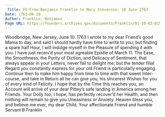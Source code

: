```yaml
---
 Title: FO-From Benjamin Franklin to Mary Stevenson, 10 June 1763
Date: 1763-06-10
Author: Franklin, Benjamin
Page URL: https://founders.archives.gov/documents/Franklin/01-10-02-0150
---
```


Woodbridge, New Jersey, June 10. 1763
I wrote to my dear Friend’s good Mama to day, and said I should hardly have time to write to you; but finding a spare half Hour, I will indulge myself in the Pleasure of spending it with you. I have just receiv’d your most agreable Epistle of March 11. The Ease, the Smoothness, the Purity of Diction, and Delicacy of Sentiment, that always appear in your Letters, never fail to delight me; but the tender filial Regard you constantly express for your old Friend is particularly engaging. Continue then to make him happy from time to time with that sweet Inter-course, and take in Return all he can give you, his sincerest Wishes for you of every kind of Felicity.
I hope that by the Time this reaches you, an Account will arrive of your dear Pittey’s safe landing in America among her Friends. Your Dolly too, I hope, has perfectly recover’d her Health, and then nothing will remain to give you Uneasiness or Anxiety. Heaven bless you, and believe me ever, my dear Child, Your affectionate Friend and humble Servant
B Franklin

